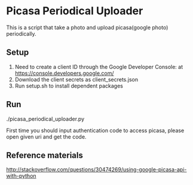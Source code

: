 # Picasa Periodical Uploader

This is a script that take a photo and upload picasa(google photo) periodically.

## Setup

1. Need to create a client ID through the Google Developer Console: at https://console.developers.google.com/
2. Download the client secrets as client_secrets.json
3. Run setup.sh to install dependent packages

## Run

./picasa_periodical_uploader.py

First time you should input authentication code to access picasa, please open given uri and get the code.

## Reference materials

http://stackoverflow.com/questions/30474269/using-google-picasa-api-with-python

